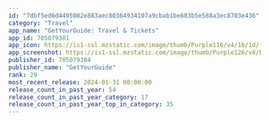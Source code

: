 ```yaml
---
id: "7dbf5ed6d4495082e883aec80364934107a9cbab1be683b5e588a3ec8703e436"
category: "Travel"
app_name: "GetYourGuide: Travel & Tickets"
app_id: 705079381
app_icon: https://is1-ssl.mzstatic.com/image/thumb/Purple116/v4/1b/1d/f5/1b1df5e1-e5e7-c4bc-9311-70d5d7fc69fe/AppIconRelease-0-0-1x_U007emarketing-0-7-0-85-220.png/1024x1024bb.png
app_screenshot: https://is1-ssl.mzstatic.com/image/thumb/Purple126/v4/bb/41/98/bb419806-450d-e405-946e-40841efcf9ab/61a14e39-5e98-487b-8f82-b5f1a51c70f5_01_iOS_6.5_EN.png/1242x2688bb.png
publisher_id: 705079384
publisher_name: "GetYourGuide"
rank: 29
most_recent_release: 2024-01-31 00:00:00
release_count_in_past_year: 54
release_count_in_past_year_category: 17
release_count_in_past_year_top_in_category: 35
---
```

